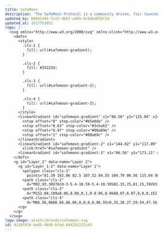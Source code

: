 ```yaml
---
title: SafeMoon
description: 'The SafeMoon Protocol is a community driven, fair launched DeFi Token.'
updated_by: b0661e95-7c22-4bb7-a365-8c56bd87bf1d
updated_at: 1617753052
logo: |-
  <svg xmlns="http://www.w3.org/2000/svg" xmlns:xlink="http://www.w3.org/1999/xlink" viewBox="0 0 173.11 173.11">
    <defs>
      <style>
        .cls-1 {
          fill: url(#safemoon-gradient);
        }

        .cls-2 {
          fill: #25223d;
        }

        .cls-3 {
          fill: url(#safemoon-gradient-2);
        }

        .cls-4 {
          fill: url(#safemoon-gradient-3);
        }
      </style>
      <linearGradient id="safemoon-gradient" x1="86.56" y1="115.04" x2="86.56" y2="102.06" gradientUnits="userSpaceOnUse">
        <stop offset="0" stop-color="#b5e0da" />
        <stop offset="0.63" stop-color="#3cbab2" />
        <stop offset="0.97" stop-color="#00a89e" />
        <stop offset="1" stop-color="#00a69c" />
      </linearGradient>
      <linearGradient id="safemoon-gradient-2" x1="144.02" y1="117.09" x2="144.02" y2="100.97"
        xlink:href="#safemoon-gradient" />
      <linearGradient id="safemoon-gradient-3" x1="86.56" y1="173.11" x2="86.56" y2="0" xlink:href="#safemoon-gradient" />
    </defs>
    <g id="Layer_2" data-name="Layer 2">
      <g id="Layer_1-2" data-name="Layer 1">
        <polygon class="cls-1"
          points="81.39 102.06 82.5 107.52 84.55 104.79 86.56 115.04 88.56 104.79 90.61 107.52 91.72 102.06 81.39 102.06" />
        <path class="cls-2"
          d="M92,93.38V78c0-3-5.4-10.59-5.4-10.59S81.15,75,81.15,78V93.38a17.58,17.58,0,0,0-8.81,6.41h28.43A17.58,17.58,0,0,0,92,93.38Z" />
        <path class="cls-3"
          d="M152.08,109a8.06,8.06,0,1,0-8.06,8.06A8.07,8.07,0,0,0,152.08,109Zm-12.78,0a4.72,4.72,0,1,1,4.72,4.71A4.73,4.73,0,0,1,139.3,109Z" />
        <path class="cls-4"
          d="M86.56,0A86.66,86.66,0,0,0,0,86.55c0,33,20.27,59.54,47.16,61.77,16.36,1.35,32.18-4.48,42.6-9.62a65.32,65.32,0,0,0,17.16-10.39l1.12-.93h0c.84-.73,1.62-1.43,2.37-2.14,9.76-9.25,21.39-25.89,21.39-52.66V69.63L86.93,38.85,42.05,69.63v2.94c0,26.77,11.63,43.41,21.39,52.66,1.14,1.08,2.34,2.14,3.58,3.16,4.1-1.48,8.18-3,12.17-4.77C69,117,54.23,102.69,53.25,75.47L86.93,52.36,120.6,75.47c-.79,22-10.69,35.51-19.35,43.14l-1.08.83c-.26.2-26.25,19.92-52.09,17.77-16.15-1.34-29.25-14.47-34.47-32.76A9.21,9.21,0,0,0,11.18,88.2c0-.55,0-1.09,0-1.65a74.83,74.83,0,0,1,6.58-30.74,22.19,22.19,0,0,0,8.32,1.64A21.89,21.89,0,0,0,45.36,25.28c-.25-.46-.52-.89-.79-1.33a75.3,75.3,0,0,1,105.35,21.8,15.69,15.69,0,0,0,10.14,27.67c.24,0,.49,0,.73,0A75.27,75.27,0,0,1,162,86.55c0,39.1-31.11,70-75.6,75.43C50.82,166.35,28,151.58,28,151.58c13.31,14.69,31.92,21.53,58.57,21.53A86.56,86.56,0,0,0,86.56,0ZM14,98.2a5.79,5.79,0,0,1-1.33,2.62A66.54,66.54,0,0,1,11.36,92,5.85,5.85,0,0,1,14,98.2Zm28.4-71.35A18.54,18.54,0,0,1,19.16,52.78,75.92,75.92,0,0,1,41.83,25.89C42,26.2,42.23,26.52,42.41,26.85ZM160.06,70.08a12.35,12.35,0,0,1-8.36-21.45,75.2,75.2,0,0,1,8.43,21.44Z" />
      </g>
    </g>
  </svg>
logo-image: assets/brands/safemoon.svg
id: 9110f676-be85-44db-bfad-6d4251222c43
---
```

